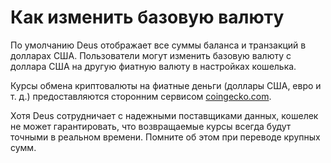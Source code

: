 # Как изменить базовую валюту

По умолчанию Deus отображает все суммы баланса и транзакций в долларах США. Пользователи могут изменить базовую валюту с доллара США на другую фиатную валюту в настройках кошелька.

Курсы обмена криптовалюты на фиатные деньги (доллары США, евро и т. д.) предоставляются сторонним сервисом [coingecko.com](https://coingecko.com).

Хотя Deus сотрудничает с надежными поставщиками данных, кошелек не может гарантировать, что возвращаемые курсы всегда будут точными в реальном времени. Помните об этом при переводе крупных сумм.